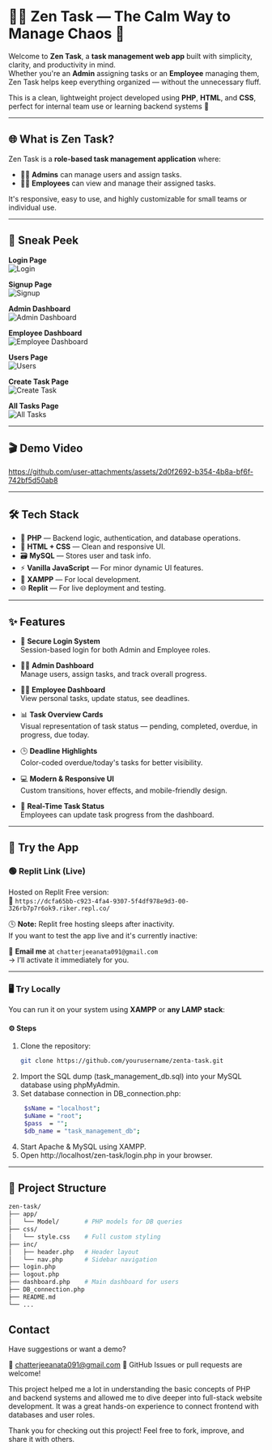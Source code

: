 # 🧘‍♂️ Zen Task — The Calm Way to Manage Chaos 🧩

Welcome to **Zen Task**, a **task management web app** built with simplicity, clarity, and productivity in mind.  
Whether you're an **Admin** assigning tasks or an **Employee** managing them, Zen Task helps keep everything organized — without the unnecessary fluff.

This is a clean, lightweight project developed using **PHP**, **HTML**, and **CSS**, perfect for internal team use or learning backend systems 🚀

---

## 🌐 What is Zen Task?

Zen Task is a **role-based task management application** where:

- 👨‍💼 **Admins** can manage users and assign tasks.
- 👷‍♀️ **Employees** can view and manage their assigned tasks.

It's responsive, easy to use, and highly customizable for small teams or individual use.

---

## 📸 Sneak Peek


**Login Page**  
![Login](https://github.com/user-attachments/assets/db00ddf2-d016-4b75-8b5e-26396345d417)

**Signup Page**  
![Signup](https://github.com/user-attachments/assets/be4ba392-af58-4586-8329-26ff688bcc97)

**Admin Dashboard**  
![Admin Dashboard](https://github.com/user-attachments/assets/e08aeea7-4718-453c-b87f-b01f17e357d5)

**Employee Dashboard**  
![Employee Dashboard](https://github.com/user-attachments/assets/04f68169-74ce-4149-a5dd-e55af7f057de)

**Users Page**  
![Users](https://github.com/user-attachments/assets/be83e061-7c5e-404f-92c9-8783a770466d)

**Create Task Page**  
![Create Task](https://github.com/user-attachments/assets/a7005bb7-c9fb-45d9-9a78-03e30f90c5f0)

**All Tasks Page**  
![All Tasks](https://github.com/user-attachments/assets/a579baac-342c-4c4a-b057-953d96acf929)

---

## 🎬 Demo Video

https://github.com/user-attachments/assets/2d0f2692-b354-4b8a-bf6f-742bf5d50ab8

---

## 🛠️ Tech Stack

- 🐘 **PHP** — Backend logic, authentication, and database operations.
- 🎨 **HTML + CSS** — Clean and responsive UI.
- 🗃️ **MySQL** — Stores user and task info.
- ⚡ **Vanilla JavaScript** — For minor dynamic UI features.
- 🧪 **XAMPP** — For local development.
- 🌐 **Replit** — For live deployment and testing.

---

## ✨ Features

- 🔐 **Secure Login System**  
  Session-based login for both Admin and Employee roles.

- 🧑‍💼 **Admin Dashboard**  
  Manage users, assign tasks, and track overall progress.

- 👷‍♂️ **Employee Dashboard**  
  View personal tasks, update status, see deadlines.

- 📊 **Task Overview Cards**  
  Visual representation of task status — pending, completed, overdue, in progress, due today.

- 🕒 **Deadline Highlights**  
  Color-coded overdue/today's tasks for better visibility.

- 💻 **Modern & Responsive UI**  
  Custom transitions, hover effects, and mobile-friendly design.

- 🔄 **Real-Time Task Status**  
  Employees can update task progress from the dashboard.

---

## 🧪 Try the App

### 🟢 **Replit Link (Live)**  
Hosted on Replit Free version:  
🔗 `https://dcfa65bb-c923-4fa4-9307-5f4df978e9d3-00-326rb7p7r6ok9.riker.repl.co/`

🕓 **Note:** Replit free hosting sleeps after inactivity.  
If you want to test the app live and it's currently inactive:

📧 **Email me** at `chatterjeeanata091@gmail.com`  
→ I’ll activate it immediately for you.

---

### 🖥️ Try Locally

You can run it on your system using **XAMPP** or **any LAMP stack**:

#### ⚙️ Steps

1. Clone the repository:
   ```bash
   git clone https://github.com/yourusername/zenta-task.git
    ```
2. Import the SQL dump (task_management_db.sql) into your MySQL database using phpMyAdmin.
3. Set database connection in DB_connection.php:
   ```bash
    $sName = "localhost";
    $uName = "root";
    $pass  = "";
    $db_name = "task_management_db";
   ```
4. Start Apache & MySQL using XAMPP.
5. Open http://localhost/zen-task/login.php in your browser.
---


## 📁 Project Structure

```bash
zen-task/
├── app/
│   └── Model/       # PHP models for DB queries
├── css/
│   └── style.css    # Full custom styling
├── inc/
│   ├── header.php   # Header layout
│   └── nav.php      # Sidebar navigation
├── login.php
├── logout.php
├── dashboard.php    # Main dashboard for users
├── DB_connection.php
├── README.md
└── ...
```

## Contact
Have suggestions or want a demo?

📧 chatterjeeanata091@gmail.com
📌 GitHub Issues or pull requests are welcome!

This project helped me a lot in understanding the basic concepts of PHP and backend systems and allowed me to dive deeper into full-stack website development. It was a great hands-on experience to connect frontend with databases and user roles.

Thank you for checking out this project!
Feel free to fork, improve, and share it with others.
